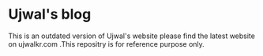 # Ujwal's blog

This is an outdated version of Ujwal's website please find the latest website on ujwalkr.com .This repositry is for reference purpose only.
